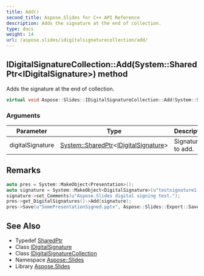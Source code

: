 ```yaml
---
title: Add()
second_title: Aspose.Slides for C++ API Reference
description: Adds the signature at the end of collection.
type: docs
weight: 14
url: /aspose.slides/idigitalsignaturecollection/add/
---
```

## IDigitalSignatureCollection::Add(System::SharedPtr\<IDigitalSignature\>) method


Adds the signature at the end of collection.

```cpp
virtual void Aspose::Slides::IDigitalSignatureCollection::Add(System::SharedPtr<IDigitalSignature> digitalSignature)=0
```


### Arguments

| Parameter | Type | Description |
| --- | --- | --- |
| digitalSignature | [System::SharedPtr](../../../system/sharedptr/)\<[IDigitalSignature](../../idigitalsignature/)\> | Signature to add. |
## Remarks



```cpp
auto pres = System::MakeObject<Presentation>();
auto signature = System::MakeObject<DigitalSignature>(u"testsignature1.pfx", u"testpass1");
signature->set_Comments(u"Aspose.Slides digital signing test.");
pres->get_DigitalSignatures()->Add(signature);
pres->Save(u"SomePresentationSigned.pptx", Aspose::Slides::Export::SaveFormat::Pptx);
```


## See Also

* Typedef [SharedPtr](../../../system/sharedptr/)
* Class [IDigitalSignature](../../idigitalsignature/)
* Class [IDigitalSignatureCollection](../)
* Namespace [Aspose::Slides](../../)
* Library [Aspose.Slides](../../../)